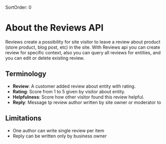 SortOrder: 0
# About the Reviews API

Reviews create a possibility for site visitor to leave a review about product (store product, blog post, etc) in the site.
With Reviews api you can create review for specific context, also you can query all reviews for entities,
and you can edit or delete existing review.


## Terminology

- **Review**: A customer added review about entity with rating.
- **Rating**: Score from 1 to 5 given by visitor about entity.
- **Helpfulness**: Score how other visitor found this review helpful.
- **Reply**: Message tp review author written by site owner or moderator to 

## Limitations
- One author can write single review per item
- Reply can be written only by business owner
